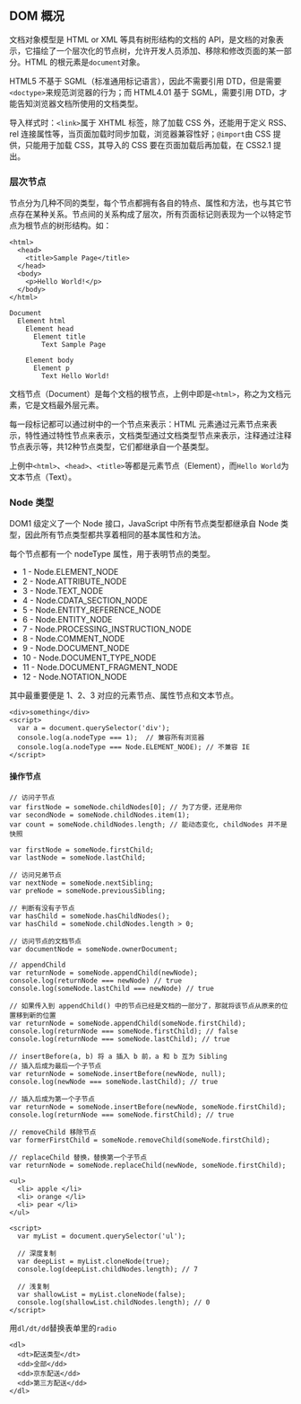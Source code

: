 ## DOM 概况

文档对象模型是 HTML or XML 等具有树形结构的文档的 API，是文档的对象表示，它描绘了一个层次化的节点树，允许开发人员添加、移除和修改页面的某一部分。HTML 的根元素是`document`对象。

HTML5 不基于 SGML（标准通用标记语言），因此不需要引用 DTD，但是需要`<doctype>`来规范浏览器的行为；而 HTML4.01 基于 SGML，需要引用 DTD，才能告知浏览器文档所使用的文档类型。

导入样式时：`<link>`属于 XHTML 标签，除了加载 CSS 外，还能用于定义 RSS、rel 连接属性等，当页面加载时同步加载，浏览器兼容性好；`@import`由 CSS 提供，只能用于加载 CSS，其导入的 CSS 要在页面加载后再加载，在 CSS2.1 提出。

### 层次节点

节点分为几种不同的类型，每个节点都拥有各自的特点、属性和方法，也与其它节点存在某种关系。节点间的关系构成了层次，所有页面标记则表现为一个以特定节点为根节点的树形结构。如：

```
<html>
  <head>
    <title>Sample Page</title>
  </head>
  <body>
    <p>Hello World!</p>
  </body>
</html>
```
```
Document
  Element html
    Element head
      Element title
        Text Sample Page
 
    Element body
      Element p
        Text Hello World!
```

文档节点（Document）是每个文档的根节点，上例中即是`<html>`，称之为文档元素，它是文档最外层元素。

每一段标记都可以通过树中的一个节点来表示：HTML 元素通过元素节点来表示，特性通过特性节点来表示，文档类型通过文档类型节点来表示，注释通过注释节点表示等，共12种节点类型，它们都继承自一个基类型。

上例中`<html>`、`<head>`、`<title>`等都是元素节点（Element），而`Hello World`为文本节点（Text）。

### Node 类型

DOM1 级定义了一个 Node 接口，JavaScript 中所有节点类型都继承自 Node 类型，因此所有节点类型都共享着相同的基本属性和方法。

每个节点都有一个 nodeType 属性，用于表明节点的类型。

- 1 - Node.ELEMENT_NODE
- 2 - Node.ATTRIBUTE_NODE
- 3 - Node.TEXT_NODE
- 4 - Node.CDATA_SECTION_NODE
- 5 - Node.ENTITY_REFERENCE_NODE
- 6 - Node.ENTITY_NODE
- 7 - Node.PROCESSING_INSTRUCTION_NODE
- 8 - Node.COMMENT_NODE
- 9 - Node.DOCUMENT_NODE
- 10 - Node.DOCUMENT_TYPE_NODE
- 11 - Node.DOCUMENT_FRAGMENT_NODE
- 12 - Node.NOTATION_NODE

其中最重要便是 1、2、3 对应的元素节点、属性节点和文本节点。

```
<div>something</div>
<script>
  var a = document.querySelector('div');
  console.log(a.nodeType === 1);  // 兼容所有浏览器
  console.log(a.nodeType === Node.ELEMENT_NODE); // 不兼容 IE
</script>
```

#### 操作节点

```
// 访问子节点
var firstNode = someNode.childNodes[0]; // 为了方便，还是用你
var secondNode = someNode.childNodes.item(1);
var count = someNode.childNodes.length; // 能动态变化, childNodes 并不是快照
 
var firstNode = someNode.firstChild;
var lastNode = someNode.lastChild;
 
// 访问兄弟节点
var nextNode = someNode.nextSibling;
var preNode = someNode.previousSibling;
 
// 判断有没有子节点
var hasChild = someNode.hasChildNodes();  
var hasChild = someNode.childNodes.length > 0;
 
// 访问节点的文档节点
var documentNode = someNode.ownerDocument;
 
// appendChild
var returnNode = someNode.appendChild(newNode);
console.log(returnNode === newNode) // true
console.log(someNode.lastChild === newNode) // true
 
// 如果传入到 appendChild() 中的节点已经是文档的一部分了，那就将该节点从原来的位置移到新的位置
var returnNode = someNode.appendChild(someNode.firstChild);
console.log(returnNode === someNode.firstChild); // false
console.log(returnNode === someNode.lastChild); // true
 
// insertBefore(a, b) 将 a 插入 b 前，a 和 b 互为 Sibling
// 插入后成为最后一个子节点
var returnNode = someNode.insertBefore(newNode, null);
console.log(newNode === someNode.lastChild); // true
 
// 插入后成为第一个子节点
var returnNode = someNode.insertBefore(newNode, someNode.firstChild);
console.log(returnNode === someNode.firstChild); // true
 
// removeChild 移除节点
var formerFirstChild = someNode.removeChild(someNode.firstChild);
 
// replaceChild 替换，替换第一个子节点
var returnNode = someNode.replaceChild(newNode, someNode.firstChild);
```

```
<ul>
  <li> apple </li>
  <li> orange </li>
  <li> pear </li>
</ul>
 
<script>
  var myList = document.querySelector('ul');
 
  // 深度复制
  var deepList = myList.cloneNode(true);
  console.log(deepList.childNodes.length); // 7
 
  // 浅复制
  var shallowList = myList.cloneNode(false);
  console.log(shallowList.childNodes.length); // 0
</script>
```

用`dl/dt/dd`替换表单里的`radio`

```
<dl>
  <dt>配送类型</dt>
  <dd>全部</dd>
  <dd>京东配送</dd>
  <dd>第三方配送</dd>
</dl>
```